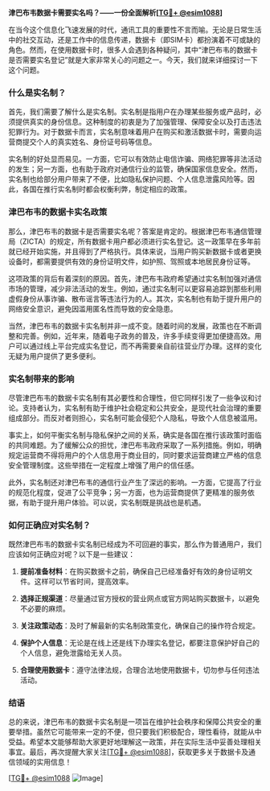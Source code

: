 **津巴布韦数据卡需要实名吗？——一份全面解析[[TG💪+ @esim1088](https://t.me/s/esim1088)]**

在当今这个信息化飞速发展的时代，通讯工具的重要性不言而喻。无论是日常生活中的社交互动，还是工作中的信息传递，数据卡（即SIM卡）都扮演着不可或缺的角色。然而，在使用数据卡时，很多人会遇到各种疑问，其中“津巴布韦的数据卡是否需要实名登记”就是大家非常关心的问题之一。今天，我们就来详细探讨一下这个问题。

### 什么是实名制？

首先，我们需要了解什么是实名制。实名制是指用户在办理某些服务或产品时，必须提供真实的身份信息。这种制度的初衷是为了加强管理、保障安全以及打击违法犯罪行为。对于数据卡而言，实名制意味着用户在购买和激活数据卡时，需要向运营商提交个人的真实姓名、身份证号码等信息。

实名制的好处显而易见。一方面，它可以有效防止电信诈骗、网络犯罪等非法活动的发生；另一方面，也有助于政府对通信行业的监管，确保国家信息安全。然而，实名制也给部分用户带来了不便，比如隐私保护问题、个人信息泄露风险等。因此，各国在推行实名制时都会权衡利弊，制定相应的政策。

### 津巴布韦的数据卡实名政策

那么，津巴布韦的数据卡是否需要实名呢？答案是肯定的。根据津巴布韦通信管理局（ZICTA）的规定，所有数据卡用户都必须进行实名登记。这一政策早在多年前就已经开始实施，并且得到了严格执行。具体来说，当用户购买新数据卡或者更换设备时，都需要提供有效的身份证明文件，如护照、驾照或本地居民身份证等。

这项政策的背后有着深刻的原因。首先，津巴布韦政府希望通过实名制加强对通信市场的管理，减少非法活动的发生。例如，通过实名制可以更容易追踪到那些利用虚假身份从事诈骗、散布谣言等违法行为的人。其次，实名制也有助于提升用户的网络安全意识，避免因滥用匿名性而导致的安全隐患。

当然，津巴布韦的数据卡实名制并非一成不变。随着时间的发展，政策也在不断调整和完善。例如，近年来，随着电子政务的普及，许多手续变得更加便捷高效。用户可以通过线上平台完成实名登记，而不再需要亲自前往营业厅办理。这样的变化无疑为用户提供了更多便利。

### 实名制带来的影响

尽管津巴布韦的数据卡实名制有其必要性和合理性，但它同样引发了一些争议和讨论。支持者认为，实名制有助于维护社会稳定和公共安全，是现代社会治理的重要组成部分。而反对者则担心，实名制可能会侵犯个人隐私，导致个人信息被滥用。

事实上，如何平衡实名制与隐私保护之间的关系，确实是各国在推行该政策时面临的共同难题。为了缓解公众的担忧，津巴布韦政府采取了一系列措施。例如，明确规定运营商不得将用户的个人信息用于商业目的，同时要求运营商建立严格的信息安全管理制度。这些举措在一定程度上增强了用户的信任感。

此外，实名制还对津巴布韦的通信行业产生了深远的影响。一方面，它提高了行业的规范化程度，促进了公平竞争；另一方面，也为运营商提供了更精准的服务依据，有助于提升用户体验。可以说，实名制既是挑战也是机遇。

### 如何正确应对实名制？

既然津巴布韦的数据卡实名制已经成为不可回避的事实，那么作为普通用户，我们应该如何正确应对呢？以下是一些建议：

1. **提前准备材料**：在购买数据卡之前，确保自己已经准备好有效的身份证明文件。这样可以节省时间，提高效率。
   
2. **选择正规渠道**：尽量通过官方授权的营业网点或官方网站购买数据卡，以避免不必要的麻烦。

3. **关注政策动态**：及时了解最新的实名制政策变化，确保自己的操作符合规定。

4. **保护个人信息**：无论是在线上还是线下办理实名登记，都要注意保护好自己的个人信息，避免泄露给无关人员。

5. **合理使用数据卡**：遵守法律法规，合理合法地使用数据卡，切勿参与任何违法活动。

### 结语

总的来说，津巴布韦的数据卡实名制是一项旨在维护社会秩序和保障公共安全的重要举措。虽然它可能带来一定的不便，但只要我们积极配合，理性看待，就能从中受益。希望本文能够帮助大家更好地理解这一政策，并在实际生活中妥善处理相关事宜。最后，再次提醒大家关注[[TG💪+ @esim1088](https://t.me/s/esim1088)]，获取更多关于数据卡及通信领域的实用信息！

[[TG💪+ @esim1088](https://t.me/s/esim1088) ![Image](https://i.postimg.cc/4NQfJmqS/Snipaste-2025-05-13-00-14-12.png)]